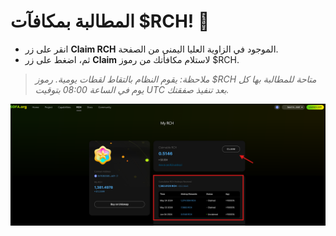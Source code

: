 # المطالبة بمكافآت $RCH! 🎁

- انقر على زر **Claim RCH** الموجود في الزاوية العليا اليمنى من الصفحة.
- ثم، اضغط على زر **Claim** لاستلام مكافأتك من رموز $RCH.

> _ملاحظة: يقوم النظام بالتقاط لقطات يومية. رموز $RCH متاحة للمطالبة بها كل يوم في الساعة 08:00 بتوقيت UTC بعد تنفيذ صفقتك._

![](../../static/Py51bpAZUohImCx207PuleE0slc.png)